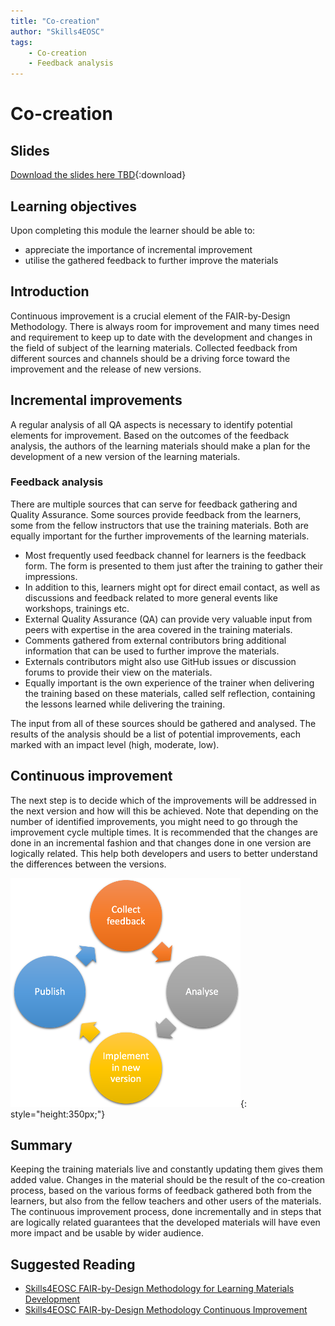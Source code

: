 ```yaml
---
title: "Co-creation"
author: "Skills4EOSC"
tags: 
    - Co-creation
    - Feedback analysis
---
```


# Co-creation

## Slides

[Download the slides here TBD](https://github.com/FAIR-by-Design-Methodology/CLARIN-Training/raw/main/resources/2nd%20Session/03%20Recognition/recognition_OB_EDC.pptx){:download}

## Learning objectives

Upon completing this module the learner should be able to:

- appreciate the importance of incremental improvement
- utilise the gathered feedback to further improve the materials 

## Introduction

Continuous improvement is a crucial element of the FAIR-by-Design Methodology. There is always room for improvement and many times need and requirement to keep up to date with the development and changes in the field of subject of the learning materials. Collected feedback from different sources and channels should be a driving force toward the improvement and the release of new versions. 

## Incremental improvements 

A regular analysis of all QA aspects is necessary to identify potential elements for improvement. Based on the outcomes of the feedback analysis, the authors of the learning materials should make a plan for the development of a new version of the learning materials. 
 
### Feedback analysis 

There are multiple sources that can serve for feedback gathering and Quality Assurance. Some sources provide feedback from the learners, some from the fellow instructors that use the training materials. Both are equally important for the further improvements of the learning materials. 

- Most frequently used feedback channel for learners is the feedback form. The form is presented to them just after the training to gather their impressions. 
- In addition to this, learners might opt for direct email contact, as well as discussions and feedback related to more general events like workshops, trainings etc. 
- External Quality Assurance (QA) can provide very valuable input from peers with expertise in the area covered in the training materials. 
- Comments gathered from external contributors bring additional information that can be used to further improve the materials. 
- Externals contributors might also use GitHub issues or discussion forums to provide their view on the materials. 
- Equally important is the own experience of the trainer when delivering the training based on these materials, called self reflection, containing the lessons learned while delivering the training. 


The input from all of these sources should be gathered and analysed. The results of the analysis should be a list of potential improvements, each marked with an impact level (high, moderate, low). 

## Continuous improvement 

The next step is to decide which of the improvements will be addressed in the next version and how will this be achieved. Note that depending on the number of identified improvements, you might need to go through the improvement cycle multiple times. It is recommended that the changes are done in an incremental fashion and that changes done in one version are logically related. This help both developers and users to better understand the differences between the versions.

![continuous improvement cycle](./attachments/improvement.png){: style="height:350px;"}


## Summary 

Keeping the training materials live and constantly updating them gives them added value. Changes in the material should be the result of the co-creation process, based on the various forms of feedback gathered both from the learners, but also from the fellow teachers and other users of the materials. The continuous improvement process, done incrementally and in steps that are logically related guarantees that the developed materials will have even more impact and be usable by wider audience. 

## Suggested Reading

- [Skills4EOSC FAIR-by-Design Methodology for Learning Materials Development](https://zenodo.org/records/8419242)
- [Skills4EOSC FAIR-by-Design Methodology Continuous Improvement](https://fair-by-design-methodology.github.io/FAIR-by-Design_ToT/latest/Stage%206%20–%20Verify/20-Continuous%20Improvement/20-CI/)



